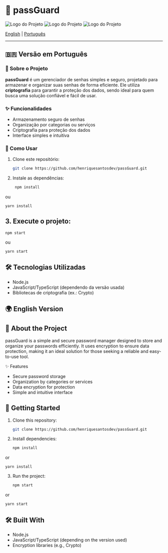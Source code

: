# 🔐 passGuard

![Logo do Projeto](https://henriquesantosdev.com/passguard-01.png)
![Logo do Projeto](https://henriquesantosdev.com/passguard-02.png)
![Logo do Projeto](https://henriquesantosdev.com/passguard-03.png)

[English](#-english-version) | [Português](#-versão-em-português)

---

## 🇧🇷 Versão em Português

### 📌 Sobre o Projeto
**passGuard** é um gerenciador de senhas simples e seguro, projetado para armazenar e organizar suas senhas de forma eficiente. Ele utiliza **criptografia** para garantir a proteção dos dados, sendo ideal para quem busca uma solução confiável e fácil de usar.

### ✨ Funcionalidades
- Armazenamento seguro de senhas  
- Organização por categorias ou serviços  
- Criptografia para proteção dos dados  
- Interface simples e intuitiva  

### 🚀 Como Usar
1. Clone este repositório:
    ```bash
    git clone https://github.com/henriquesantosdev/passGuard.git

2. Instale as dependências:

   ```bash
    npm install

ou

    yarn install


## 3. Execute o projeto:

    npm start


ou

    yarn start

## 🛠️ Tecnologias Utilizadas

- Node.js
- JavaScript/TypeScript (dependendo da versão usada)
- Bibliotecas de criptografia (ex.: Crypto)


## 🌍 English Version

## 📌 About the Project

passGuard is a simple and secure password manager designed to store and organize your passwords efficiently. It uses encryption to ensure data protection, making it an ideal solution for those seeking a reliable and easy-to-use tool.

✨ Features

- Secure password storage
- Organization by categories or services
- Data encryption for protection
- Simple and intuitive interface

## 🚀 Getting Started

1. Clone this repository:

    ```bash
    git clone https://github.com/henriquesantosdev/passGuard.git

2. Install dependencies:

    ```bash
    npm install

or

    yarn install


3. Run the project:

    ```bash
    npm start

or

    yarn start

## 🛠️ Built With

- Node.js
- JavaScript/TypeScript (depending on the version used)
- Encryption libraries (e.g., Crypto)
